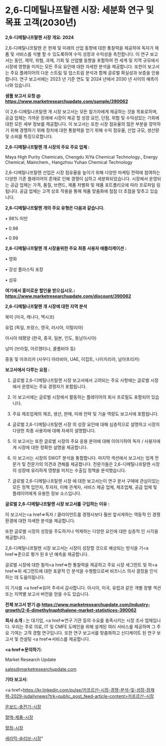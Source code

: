 # 2,6-디메틸나프탈렌 시장: 세분화 연구 및 목표 고객(2030년)

<strong>2,6-디메틸나프탈렌 시장 개요: 2024</strong>

2,6-디메틸나프탈렌 은 현재 및 미래의 산업 동향에 대한 통찰력을 제공하여 독자가 제품 및 서비스를 식별 할 수 있도록하여 수익 성장과 수익성을 촉진합니다. 이 연구 보고서는 동인, 제약, 위협, 과제, 기회 및 산업별 동향을 포함하여 전 세계 및 지역 규모에서 시장에 영향을 미치는 모든 주요 요인에 대한 자세한 분석을 제공합니다. 또한이 보고서는 주요 플레이어의 다운 스트림 및 업스트림 분석과 함께 글로벌 확실성과 보증을 인용합니다. 연구 보고서에는 2023 년 기준 연도 및 2024 년에서 2030 년 사이의 예측이 나와 있습니다.



<strong>샘플 보고서 요청 @ <a href=https://www.marketresearchupdate.com/sample/390062>https://www.marketresearchupdate.com/sample/390062</a></strong>

이 2,6-디메틸나프탈렌 개 시장 보고서는 모든 참가자에게 제공하는 것을 목표로하며, 공급 업체는 가까운 장래에 시장이 제공 할 성장 요인, 단점, 위협 및 수익성있는 기회에 대한 모든 세부 정보를 제공합니다. 이 보고서는 또한 시장 점유율의 많은 부분을 장악하기 위해 경쟁하기 위해 정치에 대한 통찰력을 얻기 위해 수익 점유율, 산업 규모, 생산량 및 소비를 특징으로합니다.



<strong>2,6-디메틸나프탈렌 개 시장의 주요 주요 업체 :</strong>

Maya High Purity Chemicals, Chengdu XiYa Chemical Technology., Energy Chemical, Mainchem., Hangzhou Yuhao Chemical Technology

2,6-디메틸나프탈렌 산업은 시장 점유율을 높이기 위해 다양한 마케팅 전략에 참여하는 다양한 기존 플레이어의 존재로 인해 경쟁이 심하고 세분화되었습니다. 시장에서 운영되는 공급 업체는 가격, 품질, 브랜드, 제품 차별화 및 제품 포트폴리오에 따라 프로파일 링됩니다. 공급 업체는 고객 상호 작용을 통해 제품 맞춤화에 점점 더 초점을 맞추고 있습니다.



<strong>2,6-디메틸나프탈렌 개의 주요 유형은 다음과 같습니다.</strong>

• 98% 미만

• 0.98

• 0.99



<strong>2,6-디메틸나프탈렌 개 시장을위한 주요 최종 사용자 애플리케이션 :</strong>

• 영화

• 강성 플라스틱 포장

• 섬유



<strong>여기에서 흥미로운 할인을 받으십시오.: <a href=https://www.marketresearchupdate.com/discount/390062>https://www.marketresearchupdate.com/discount/390062</a></strong>



<strong>2,6-디메틸나프탈렌 개 시장에 대한 지역 분석</strong>

북미 (미국, 캐나다, 멕시코)

유럽 (독일, 프랑스, 영국, 러시아, 이탈리아)

아시아 태평양 (한국, 중국, 일본, 인도, 동남아시아)

남미 (브라질, 아르헨티나, 콜롬비아 등)

중동 및 아프리카 (사우디 아라비아, UAE, 이집트, 나이지리아, 남아프리카)



<strong>보고서에서 다루는 요점 :</strong>

1. 글로벌 2,6-디메틸나프탈렌 시장 보고서에서 고려되는 주요 사항에는 글로벌 시장에서 운영되는 주요 경쟁자가 포함됩니다.

2. 이 보고서에는 글로벌 시장에서 활동하는 플레이어의 회사 프로필도 포함되어 있습니다.

3. 주요 제조업체의 제조, 생산, 판매, 미래 전략 및 기술 역량도 보고서에 포함됩니다.

4. 글로벌 2,6-디메틸나프탈렌 시장 의 성장 요인에 대해 심층적으로 설명하고 시장의 다양한 최종 사용자에 대해 자세히 설명합니다.

5. 이 보고서는 또한 글로벌 시장의 주요 응용 분야에 대해 이야기하여 독자 / 사용자에게 시장에 대한 정확한 설명을 제공합니다.

6. 이 보고서는 시장의 SWOT 분석을 통합합니다. 마지막 섹션에서 보고서는 업계 전문가 및 전문가의 의견과 견해를 제공합니다. 전문가들은 2,6-디메틸나프탈렌 시장의 성장에 유리하게 영향을 미치는 수출입 정책을 분석했습니다.

7. 글로벌 2,6-디메틸나프탈렌 시장 에 대한 보고서는이 연구 문서 구매에 관심이있는 모든 정책 입안자, 투자자, 이해 관계자, 서비스 제공 업체, 제조업체, 공급 업체 및 플레이어에게 유용한 정보 소스입니다.



<strong>글로벌 2,6-디메틸나프탈렌 시장 보고서를 구입하는 이유 :</strong>

이 보고서는<a href=>독자 / 클</a>라이언트를 경쟁사보다 훨씬 앞서게하는 역동적 인 경쟁 환경에 대한 자세한 분석을 제공합니다.

또한 글로벌 시장의 성장을 주도하거나 억제하는 다양한 요인에 대한 심층적 인 시각을 제공합니다.

2,6-디메틸나프탈렌 시장 보고서는 시장이 성장할 것으로 예상되는 방식을 기<a href=>준으로</a> 평가 된 8 년 예측을 제공합니다.

글로벌 시장에 대한 철저<a href=>한 통찰력</a>을 제공하고 주요 시장 세그먼트 및 하<a href=>위 세그</a>먼트에 대한 포괄적 인 분석을 수행함으로써 비즈니스 의사 결정을 인식하는 데 도움이됩니다.

이 기사를 <a href=>읽어 주</a>셔서 감사합니다. 아시아, 미국, 유럽과 같은 개별 장별 섹션 또는 지역별 보고서 버전을 얻을 수도 있습니다.



<strong>전체 보고서 받기 @ <a href=https://www.marketresearchupdate.com/industry-growth/2-6-dimethylnaphthalene-market-statistices-390062>https://www.marketresearchupdate.com/industry-growth/2-6-dimethylnaphthalene-market-statistices-390062</a></strong>



<strong>회사 소개 :</strong>
는 대기업, <a href=>연구 기</a>관 등의 수요를 충족시키는 시장 조사 업체입니다. 우리는 주로 의료, IT 및 CMFE 도메인을 위해 설계된 여러 서비스를 제공하며 그 주요 기여는 고객 경험 연구입니다. 또한 연구 보고서를 맞춤화하고 신디케이트 된 연구 보고서 및 컨설팅 <a href=>서비</a>스를 제공합니다.



<strong><a href=>문의하기:</a></strong>

Market Research Update

sales@marketresearchupdate.com



<strong>기타 보고서:</strong>

<a href=https://kr.linkedin.com/pulse/카프르산-시장-경쟁-분석-및-성장-잠재력-2029-isdailynews?trk=public_post_feed-article-content>카프르산-시장</a>

<a href=https://www.linkedin.com/pulse/온보드-충전기-시장-동향-및-성장-전망-analytics-avenue-adventures-24-ana/>온보드-충전기-시장</a>

<a href=https://www.linkedin.com/pulse/혈액-제품-시장-동향-및-성장-전망-data-dive-diaries-24-analysis-0y4pf/>혈액-제품-시장</a>

<a href=https://www.linkedin.com/pulse/혈청-시장-진입-전략-및-위험-평가2029년-survey-spotlight-pro-24-analysis-5vrrf/>혈청-시장</a>

<a href=https://www.linkedin.com/pulse/세라믹-슬리브-시장-세분화-연구-및-목표-고객2030년-isdailynews-w3n5c/>세라믹-슬리브-시장</a>"
